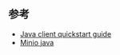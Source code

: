 ## 参考

- [Java client quickstart guide](https://docs.min.io/docs/java-client-quickstart-guide.html)
- [Minio java](https://github.com/minio/minio-java)